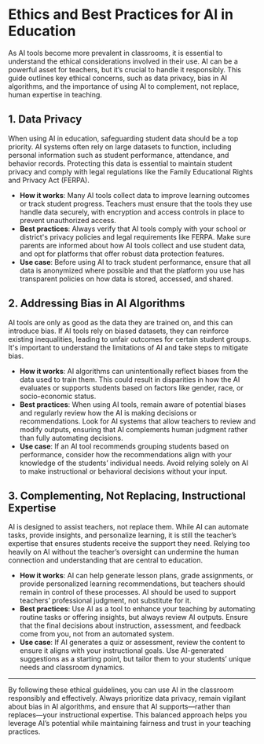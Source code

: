 # Ethics and Best Practices for AI in Education

As AI tools become more prevalent in classrooms, it is essential to understand the ethical considerations involved in their use. AI can be a powerful asset for teachers, but it’s crucial to handle it responsibly. This guide outlines key ethical concerns, such as data privacy, bias in AI algorithms, and the importance of using AI to complement, not replace, human expertise in teaching.

## 1. Data Privacy

When using AI in education, safeguarding student data should be a top priority. AI systems often rely on large datasets to function, including personal information such as student performance, attendance, and behavior records. Protecting this data is essential to maintain student privacy and comply with legal regulations like the Family Educational Rights and Privacy Act (FERPA).

- **How it works**: Many AI tools collect data to improve learning outcomes or track student progress. Teachers must ensure that the tools they use handle data securely, with encryption and access controls in place to prevent unauthorized access.
- **Best practices**: Always verify that AI tools comply with your school or district's privacy policies and legal requirements like FERPA. Make sure parents are informed about how AI tools collect and use student data, and opt for platforms that offer robust data protection features.
- **Use case**: Before using AI to track student performance, ensure that all data is anonymized where possible and that the platform you use has transparent policies on how data is stored, accessed, and shared.

## 2. Addressing Bias in AI Algorithms

AI tools are only as good as the data they are trained on, and this can introduce bias. If AI tools rely on biased datasets, they can reinforce existing inequalities, leading to unfair outcomes for certain student groups. It's important to understand the limitations of AI and take steps to mitigate bias.

- **How it works**: AI algorithms can unintentionally reflect biases from the data used to train them. This could result in disparities in how the AI evaluates or supports students based on factors like gender, race, or socio-economic status.
- **Best practices**: When using AI tools, remain aware of potential biases and regularly review how the AI is making decisions or recommendations. Look for AI systems that allow teachers to review and modify outputs, ensuring that AI complements human judgment rather than fully automating decisions.
- **Use case**: If an AI tool recommends grouping students based on performance, consider how the recommendations align with your knowledge of the students’ individual needs. Avoid relying solely on AI to make instructional or behavioral decisions without your input.

## 3. Complementing, Not Replacing, Instructional Expertise

AI is designed to assist teachers, not replace them. While AI can automate tasks, provide insights, and personalize learning, it is still the teacher’s expertise that ensures students receive the support they need. Relying too heavily on AI without the teacher’s oversight can undermine the human connection and understanding that are central to education.

- **How it works**: AI can help generate lesson plans, grade assignments, or provide personalized learning recommendations, but teachers should remain in control of these processes. AI should be used to support teachers’ professional judgment, not substitute for it.
- **Best practices**: Use AI as a tool to enhance your teaching by automating routine tasks or offering insights, but always review AI outputs. Ensure that the final decisions about instruction, assessment, and feedback come from you, not from an automated system.
- **Use case**: If AI generates a quiz or assessment, review the content to ensure it aligns with your instructional goals. Use AI-generated suggestions as a starting point, but tailor them to your students’ unique needs and classroom dynamics.

---

By following these ethical guidelines, you can use AI in the classroom responsibly and effectively. Always prioritize data privacy, remain vigilant about bias in AI algorithms, and ensure that AI supports—rather than replaces—your instructional expertise. This balanced approach helps you leverage AI’s potential while maintaining fairness and trust in your teaching practices.
